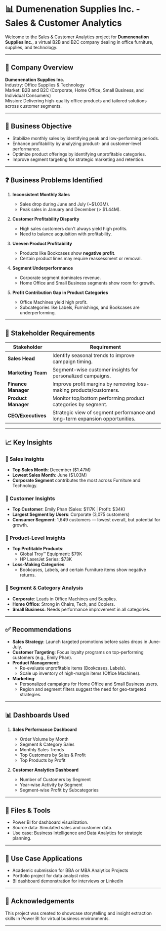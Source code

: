 # 📊 Dumenenation Supplies Inc. - Sales & Customer Analytics

Welcome to the Sales & Customer Analytics project for **Dumenenation Supplies Inc.**, a virtual B2B and B2C company dealing in office furniture, supplies, and technology.

---

## 🏢 Company Overview

**Dumenenation Supplies Inc.**  
Industry: Office Supplies & Technology  
Market: B2B and B2C (Corporate, Home Office, Small Business, and Individual Consumers)  
Mission: Delivering high-quality office products and tailored solutions across customer segments.

---

## 🎯 Business Objective

- Stabilize monthly sales by identifying peak and low-performing periods.
- Enhance profitability by analyzing product- and customer-level performance.
- Optimize product offerings by identifying unprofitable categories.
- Improve segment targeting for strategic marketing and retention.

---

## ❓ Business Problems Identified

1. **Inconsistent Monthly Sales**  
   - Sales drop during June and July (~$1.03M).
   - Peak sales in January and December (> $1.44M).

2. **Customer Profitability Disparity**  
   - High sales customers don't always yield high profits.
   - Need to balance acquisition with profitability.

3. **Uneven Product Profitability**  
   - Products like Bookcases show **negative profit**.
   - Certain product lines may require reassessment or removal.

4. **Segment Underperformance**  
   - Corporate segment dominates revenue.
   - Home Office and Small Business segments show room for growth.

5. **Profit Contribution Gap in Product Categories**  
   - Office Machines yield high profit.
   - Subcategories like Labels, Furnishings, and Bookcases are underperforming.

---

## 👥 Stakeholder Requirements

| Stakeholder         | Requirement                                                                 |
|---------------------|------------------------------------------------------------------------------|
| **Sales Head**      | Identify seasonal trends to improve campaign timing.                        |
| **Marketing Team**  | Segment-wise customer insights for personalized campaigns.                   |
| **Finance Manager** | Improve profit margins by removing loss-making products/customers.           |
| **Product Manager** | Monitor top/bottom performing product categories by segment.                 |
| **CEO/Executives**  | Strategic view of segment performance and long-term expansion opportunities. |

---

## 📈 Key Insights

### 🔹 Sales Insights
- **Top Sales Month**: December ($1.47M)
- **Lowest Sales Month**: June ($1.03M)
- **Corporate Segment** contributes the most across Furniture and Technology.

### 🔹 Customer Insights
- **Top Customer**: Emily Phan (Sales: $117K | Profit: $34K)
- **Largest Segment by Users**: Corporate (3,075 customers)
- **Consumer Segment**: 1,649 customers — lowest overall, but potential for growth.

### 🔹 Product-Level Insights
- **Top Profitable Products**:  
  - Global Troy™ Equipment: $79K  
  - HP LaserJet Series: $73K  
- **Loss-Making Categories**:  
  - Bookcases, Labels, and certain Furniture items show negative returns.

### 🔹 Segment & Category Analysis
- **Corporate**: Leads in Office Machines and Supplies.
- **Home Office**: Strong in Chairs, Tech, and Copiers.
- **Small Business**: Needs performance improvement in all categories.

---

## ✅ Recommendations

- **Sales Strategy**: Launch targeted promotions before sales drops in June-July.
- **Customer Targeting**: Focus loyalty programs on top-performing customers (e.g., Emily Phan).
- **Product Management**:  
  - Re-evaluate unprofitable items (Bookcases, Labels).  
  - Scale up inventory of high-margin items (Office Machines).
- **Marketing**:  
  - Personalized campaigns for Home Office and Small Business users.
  - Region and segment filters suggest the need for geo-targeted strategies.

---

## 📊 Dashboards Used

1. **Sales Performance Dashboard**
   - Order Volume by Month
   - Segment & Category Sales
   - Monthly Sales Trends
   - Top Customers by Sales & Profit
   - Top Products by Profit

2. **Customer Analytics Dashboard**
   - Number of Customers by Segment
   - Year-wise Activity by Segment
   - Segment-wise Profit by Subcategories

---

## 📁 Files & Tools

- Power BI for dashboard visualization.
- Source data: Simulated sales and customer data.
- Use case: Business Intelligence and Data Analytics for strategic planning.

---

## 🧠 Use Case Applications

- Academic submission for BBA or MBA Analytics Projects
- Portfolio project for data analyst roles
- BI dashboard demonstration for interviews or LinkedIn

---

## 🙌 Acknowledgements

This project was created to showcase storytelling and insight extraction skills in Power BI for virtual business environments.

---

